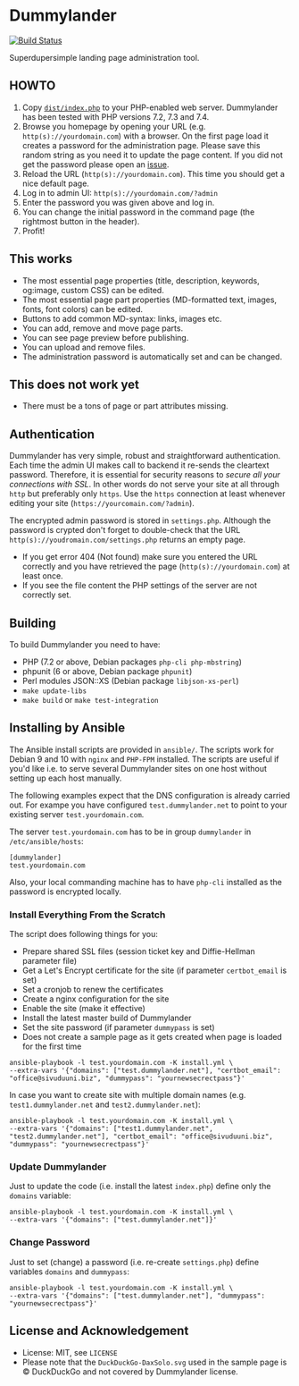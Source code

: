 # Dummylander

[![Build Status](https://travis-ci.org/mplattu/dummylander.svg?branch=master)](https://travis-ci.org/mplattu/dummylander)

Superdupersimple landing page administration tool.

## HOWTO

 1. Copy [`dist/index.php`](https://raw.githubusercontent.com/mplattu/dummylander/master/dist/index.php) to your PHP-enabled web server. Dummylander has been tested with PHP versions 7.2, 7.3 and 7.4.
 1. Browse you homepage by opening your URL (e.g. `http(s)://yourdomain.com`) with a browser. On the first
    page load it creates a password for the administration page. Please save this random string as you
    need it to update the page content. If you did not get the password please open an
    [issue](https://github.com/mplattu/dummylander/issues).
 1. Reload the URL (`http(s)://yourdomain.com`). This time you should get a nice default page.
 1. Log in to admin UI: `http(s)://yourdomain.com/?admin`
 1. Enter the password you was given above and log in.
 1. You can change the initial password in the command page (the rightmost button in the header).
 1. Profit!

## This works

 * The most essential page properties (title, description, keywords, og:image, custom CSS) can be edited.
 * The most essential page part properties (MD-formatted text, images, fonts, font colors) can be edited.
 * Buttons to add common MD-syntax: links, images etc.
 * You can add, remove and move page parts.
 * You can see page preview before publishing.
 * You can upload and remove files.
 * The administration password is automatically set and can be changed.

## This does not work yet

 * There must be a tons of page or part attributes missing.

## Authentication

Dummylander has very simple, robust and straightforward authentication. Each time the
admin UI makes call to backend it re-sends the cleartext password. Therefore,
it is essential for security reasons to *secure all your connections with SSL*.
In other words do not serve your site at all through `http` but preferably only `https`. Use
the `https` connection at least  whenever editing your site (`https://yourcomain.com/?admin`).

The encrypted admin password is stored in `settings.php`. Although the password is crypted
don't forget to double-check that the URL `http(s)://youdromain.com/settings.php`
returns an empty page.
 * If you get error 404 (Not found) make sure you entered the URL correctly and
   you have retrieved the page (`http(s)://yourdomain.com`) at least once.
 * If you see the file content the PHP settings of the server are not correctly set.

## Building

To build Dummylander you need to have:
 * PHP (7.2 or above, Debian packages `php-cli php-mbstring`)
 * phpunit (6 or above, Debian package `phpunit`)
 * Perl modules JSON::XS (Debian package `libjson-xs-perl`)
 * `make update-libs`
 * `make build` or `make test-integration`

## Installing by Ansible

The Ansible install scripts are provided in `ansible/`. The scripts work for Debian 9
and 10 with `nginx` and `PHP-FPM` installed. The scripts are useful if you'd like i.e. to
serve several Dummylander sites on one host without setting up each host manually.

The following examples expect that the DNS configuration is already carried out. For exampe you have configured `test.dummylander.net` to point to your existing server `test.yourdomain.com`.

The server `test.yourdomain.com` has to be in group `dummylander` in `/etc/ansible/hosts`:

```
[dummylander]
test.yourdomain.com
```

Also, your local commanding machine has to have `php-cli` installed as the password is encrypted locally.

### Install Everything From the Scratch

The script does following things for you:
 * Prepare shared SSL files (session ticket key and Diffie-Hellman parameter file)
 * Get a Let's Encrypt certificate for the site (if parameter `certbot_email` is set)
 * Set a cronjob to renew the certificates
 * Create a nginx configuration for the site
 * Enable the site (make it effective)
 * Install the latest master build of Dummylander
 * Set the site password (if parameter `dummypass` is set)
 * Does not create a sample page as it gets created when page is loaded for the first time

```
ansible-playbook -l test.yourdomain.com -K install.yml \
--extra-vars '{"domains": ["test.dummylander.net"], "certbot_email": "office@sivuduuni.biz", "dummypass": "yournewsecrectpass"}'
```

In case you want to create site with multiple domain names (e.g. `test1.dummylander.net` and `test2.dummylander.net`):

```
ansible-playbook -l test.yourdomain.com -K install.yml \
--extra-vars '{"domains": ["test1.dummylander.net", "test2.dummylander.net"], "certbot_email": "office@sivuduuni.biz", "dummypass": "yournewsecrectpass"}'
```

### Update Dummylander
Just to update the code (i.e. install the latest `index.php`) define only the `domains` variable:

```
ansible-playbook -l test.yourdomain.com -K install.yml \
--extra-vars '{"domains": ["test.dummylander.net"]}'
```

### Change Password

Just to set (change) a password (i.e. re-create `settings.php`) define variables `domains` and `dummypass`:

```
ansible-playbook -l test.yourdomain.com -K install.yml \
--extra-vars '{"domains": ["test.dummylander.net"], "dummypass": "yournewsecrectpass"}'
```

## License and Acknowledgement

 * License: MIT, see `LICENSE`
 * Please note that the `DuckDuckGo-DaxSolo.svg` used in the sample page is &copy; DuckDuckGo and not covered by Dummylander license.
